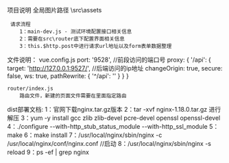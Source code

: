 项目说明
     全局图片路径
        \src\assets

     请求流程
        1：main-dev.js - 测试环境配置接口相关信息
        2：需要在src\router底下配置界面相关信息
        3：this.$http.post中进行请求url地址以及form表单数据整理





文件说明：
    vue.config.js
        port: '9528', //前段访问的端口号
        proxy: {
          '/api': {
            target: 'http://127.0.0.1:9527/', //后端访问的ip地址
            changeOrigin: true,
            secure: false,
            ws: true,
            pathRewrite: {
              '^/api': ''
            }
          }
        }

    router/index.js
        路由文件，新建的页面文件需要在里面指定路由


dist部署文档:
    1：官网下载nginx.tar.gz版本
    2：tar -xvf nginx-1.18.0.tar.gz 进行解压
    3：yum -y install gcc zlib zlib-devel pcre-devel openssl openssl-devel
    4：./configure --with-http_stub_status_module --with-http_ssl_module
    5：make
    6：make install
    7：/usr/local/nginx/sbin/nginx -c /usr/local/nginx/conf/nginx.conf  //启动
    8：/usr/local/nginx/sbin/nginx -s reload
    9：ps -ef | grep nginx
